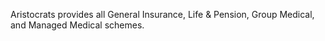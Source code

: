 Aristocrats provides all General Insurance, Life & Pension, Group Medical, and Managed Medical schemes. 
